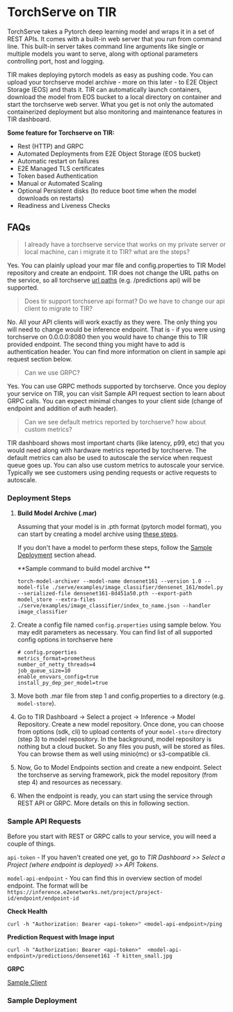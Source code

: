 # TorchServe on TIR
TorchServe takes a Pytorch deep learning model and wraps it in a set of REST APIs. It comes with a built-in web server that you run from command line. This built-in server takes command line arguments like single or multiple models you want to serve, along with optional parameters controlling port, host and logging.

TIR makes deploying pytorch models as easy as pushing code. You can upload your torchserve model archive - more on this later - to E2E Object Storage (EOS) and thats it. TIR can automatically launch containers, download the model from EOS bucket to a local directory on container and start the torchserve web server. What you get is not only the automated containerized deployment but also monitoring and maintenance features in TIR dashboard.

**Some feature for Torchserve on TIR:**
- Rest (HTTP) and GRPC
- Automated Deployments from E2E Object Storage (EOS bucket)
- Automatic restart on failures
- E2E Managed TLS certificates
- Token based Authentication
- Manual or Automated Scaling
- Optional Persistent disks (to reduce boot time when the model downloads on restarts)
- Readiness and Liveness Checks

## FAQs
> I already have a torchserve service that works on my private server or local machine, can i migrate it to TIR? what are the steps?

Yes. You can plainly upload your mar file and config.properties to TIR Model repository and create an endpoint. TIR does not change the URL paths on the service, so all torchserve [url paths](https://pytorch.org/serve/inference_api.html) (e.g. /predictions api) will be supported. 

> Does tir support torchserve api format? Do we have to change our api client to migrate to TIR?
 
No. All your API clients will work exactly as they were. The only thing you will need to change would be inference endpoint. That is - if you were using torchserve on 0.0.0.0:8080 then you would have to change this to TIR provided endpoint. The second thing you might have to add is authentication header. You can find more information on client in sample api request section below.

> Can we use GRPC?

Yes. You can use GRPC methods supported by torchserve. Once you deploy your service on TIR, you can visit Sample API request section to learn about GRPC calls. You can expect minimal changes to your client side (change of endpoint and addition of auth header).

> Can we see default metrics reported by torchserve? how about custom metrics?

TIR dashboard shows most important charts (like latency, p99, etc) that you would need along with hardware metrics reported by torchserve. The default metrics can also be used to autoscale the service when request queue goes up. You can also use custom metrics to autoscale your service. Typically we see customers using pending requests or active requests to autoscale. 


### Deployment Steps

1. **Build Model Archive (.mar)**

   Assuming that your model is in .pth format (pytorch model format), you can start by creating a model archive using [these steps](https://github.com/pytorch/serve/tree/master/examples#creating-mar-file-for-torchscript-mode-model).
     
   If you don't have a model to perform these steps, follow the [Sample Deployment](https://github.com/tire2e/tir-samples/blob/torchserve/inference/torchserve/readme.md#sample-deployment) section ahead. 
   
   **Sample command to build model archive **
   
   ```
   torch-model-archiver --model-name densenet161 --version 1.0 --model-file ./serve/examples/image_classifier/densenet_161/model.py --serialized-file densenet161-8d451a50.pth --export-path model_store --extra-files ./serve/examples/image_classifier/index_to_name.json --handler image_classifier
   ```

2. Create a config file named `config.properties` using sample below. You may edit parameters as necessary. You can find list of all supported config options in torchserve here

   ```
   # config.properties
   metrics_format=prometheus
   number_of_netty_threads=4
   job_queue_size=10
   enable_envvars_config=true
   install_py_dep_per_model=true
   ```

3. Move both .mar file from step 1 and config.properties to a directory (e.g. `model-store`). 
4. Go to TIR Dashboard -> Select a project -> Inference -> Model Repository. Create a new model repository. Once done, you can choose from options (sdk, cli) to upload contents of your `model-store` directory (step 3) to model repository. In the background, model repository is nothing but a cloud bucket. So any files you push, will be stored as files. You can browse them as well using minio(mc) or s3-compatible cli.
5. Now, Go to Model Endpoints section and create a new endpoint. Select the torchserve as serving framework, pick the model repository (from step 4) and resources as necessary.
6. When the endpoint is ready, you can start using the service through REST API or GRPC. More details on this in following section. 



### Sample API Requests
Before you start with REST or GRPC calls to your service, you will need a couple of things. 

`api-token` - If you haven't created one yet, go to *TIR Dashboard >> Select a Project (where endpoint is deployed) >> API Tokens*. 

`model-api-endpoint` - You can find this in overview section of model endpoint. The format will be `https://inference.e2enetworks.net/project/project-id/endpoint/endpoint-id`

**Check Health**

```
curl -h "Authorization: Bearer <api-token>" <model-api-endpoint>/ping
```

**Prediction Request with Image input**
```
curl -h "Authorization: Bearer <api-token>"  <model-api-endpoint>/predictions/densenet161 -T kitten_small.jpg
```


**GRPC**

[Sample Client](https://github.com/tire2e/tir-samples/tree/torchserve/inference/torchserve)

### Sample Deployment 
